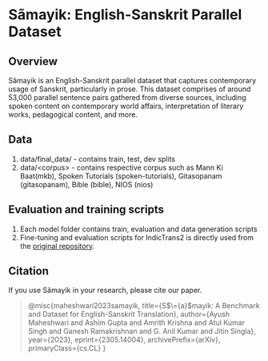 # S&#227;mayik: English-Sanskrit Parallel Dataset

## Overview
S&#227;mayik is an English-Sanskrit parallel dataset that captures contemporary usage of Sanskrit, particularly in prose. This dataset comprises of around 53,000 parallel sentence pairs gathered from diverse sources, including spoken content on contemporary world affairs, interpretation of literary works, pedagogical content, and more.

## Data
1. data/final_data/ - contains train, test, dev splits
2. data/\<corpus\> - contains respective corpus such as Mann Ki Baat(mkb), Spoken Tutorials (spoken-tutorials), Gitasopanam (gitasopanam), Bible (bible), NIOS (nios) 

## Evaluation and training scripts
1. Each model folder contains train, evaluation and data generation scripts
2. Fine-tuning and evaluation scripts for IndicTrans2 is directly used from the [original repository](https://github.com/AI4Bharat/IndicTrans2).
## Citation
If you use S&#227;mayik in your research, please cite our paper.


> @misc{maheshwari2023samayik,
      title={S$\={a}$mayik: A Benchmark and Dataset for English-Sanskrit Translation}, 
      author={Ayush Maheshwari and Ashim Gupta and Amrith Krishna and Atul Kumar Singh and Ganesh Ramakrishnan and G. Anil Kumar and Jitin Singla},
      year={2023},
      eprint={2305.14004},
      archivePrefix={arXiv},
      primaryClass={cs.CL}
}

